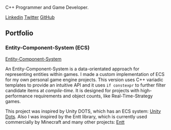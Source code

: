 C++ Programmer and Game Developer. 

[Linkedin](https://www.linkedin.com/in/oscar-smith-jones-44329a195/) 
[Twitter](https://twitter.com/OscarSmithJone1)
[GitHub](https://github.com/ozzysmithjones)
## Portfolio
### Entity-Component-System (ECS)

[Entity-Component-System](https://github.com/ozzysmithjones/entity-component-system)

An Entity-Component-System is a data-orientated approach for representing entities within games. I made a custom implementation of ECS for my own personal game engine projects. This version uses C++ variadic templates to provide an intuitive API and it uses `if constexpr` to further filter candidate items at *compile-time*. It is designed for projects with high-performance requirements and object counts, like Real-Time-Strategy games. 

This project was inspired by Unity DOTS, which has an ECS system: [Unity Dots](https://unity.com/dots). Also I was inspired by the Entt library, which is currently used commercially by Minecraft and many other projects: [Entt](https://github.com/skypjack/entt) 

